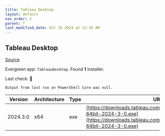 ```yaml
---
title: Tableau Desktop
layout: default
nav_order: 2
parent: T
last_modified_date: Oct 16 2024 at 12:36 AM
---
```


## Tableau Desktop

[Source](https://www.tableau.com/)

Evergreen app: `TableauDesktop`. Found **1** installer.

Last check: 🔴
```
Output from last run on PowerShell Core was null.
```

| Version  | Architecture | Type | URI                                                                                                                                                      |
| -------- | ------------ | ---- | -------------------------------------------------------------------------------------------------------------------------------------------------------- |
| 2024.3.0 | x64          | exe  | [https://downloads.tableau.com/tssoftware/TableauDesktop-64bit-2024-3-0.exe](https://downloads.tableau.com/tssoftware/TableauDesktop-64bit-2024-3-0.exe) |
